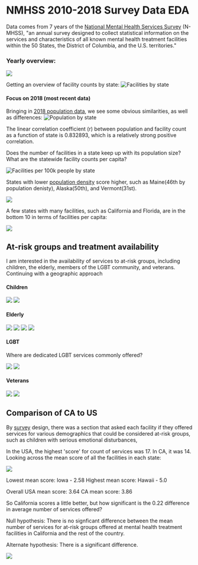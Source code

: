 # NMHSS 2010-2018 Survey Data EDA


Data comes from 7 years of the [National Mental Health Services Survey](https://www.datafiles.samhsa.gov/study-series/national-mental-health-services-survey-n-mhss-nid13521) (N-MHSS), "an annual survey designed to collect statistical information on the services and characteristics of all known mental health treatment facilities within the 50 States, the District of Columbia, and the U.S. territories."


### Yearly overview:

<img src="/images/totalresponses.jpeg">

Getting an overview of facility counts by state:
![Facilities by state](/images/facByState.jpeg)

#### Focus on 2018 (most recent data)

Bringing in [2018 population data](https://www.census.gov/newsroom/press-kits/2018/pop-estimates-national-state.html), we see some obvious similarities, as well as differences:
![Population by state](/images/popByState.jpeg)

The linear correlation coefficient (r) between population and facility count as a function of state is 0.832893,
which is a relatively strong positive correlation.

Does the number of facilities in a state keep up with its population size? What are the statewide facility counts per capita?

![Facilities per 100k people by state](/images/facPerCapitaByState.jpeg)

States with lower [population density](https://en.wikipedia.org/wiki/List_of_states_and_territories_of_the_United_States_by_population_density)  score higher, such as Maine(46th by population denisty), Alaska(50th), and Vermont(31st).

<img src="/images/topten1.jpeg">


A few states with many facilities, such as California and Florida, are in the bottom 10 in terms of facilities per capita:

<img src="/images/bottomten1.jpeg">



## At-risk groups and treatment availability 

I am interested in the availability of services to at-risk groups, including children, the elderly, members of the LGBT community, and veterans. Continuing with a geographic approach


#### Children

<img src="/images/children_map.jpeg">
<img src="/images/children_states.jpeg">


#### Elderly

<img src="/images/seniors_map.jpeg">
<img src="/images/seniors_states.jpeg">
<img src="/images/alz_d_map.jpeg">
<img src="/images/alz_d_states.jpeg">



#### LGBT

Where are dedicated LGBT services commonly offered?

<img src="/images/lgbt_map.jpeg">
<img src="/images/lgbt_states.jpeg">

#### Veterans

<img src="/images/vet_map.jpeg">
<img src="/images/vet_states.jpeg">


## Comparison of CA to US


By [survey](https://nbviewer.jupyter.org/github/crunker99/U.S.-Mental-Health-Facilities/blob/master/data/NMHSS2018DS0001infoquestionnairespecs.pdf) design, there was a section that asked each facility if they offered services for various demographics that could be considered at-risk groups, such as children with serious emotional disturbances, 


In the USA, the highest 'score' for count of services was 17. In CA, it was 14.
Looking across the mean score of all the facilities in each state:

<img src="./images/mean_score_map.jpeg">

Lowest mean score: Iowa - 2.58
Highest mean score: Hawaii - 5.0

Overall USA mean score: 3.64
CA mean score: 3.86

So California scores a little better, but how significant is the 0.22 difference in average number of services offered?

Null hypothesis: There is no signficant difference between the mean number of services for at-risk groups offered at mental health treatment facilities in California and the rest of the country.

Alternate hypothesis: There is a significant difference.





<img src="/images/prob_dist1.jpeg">

